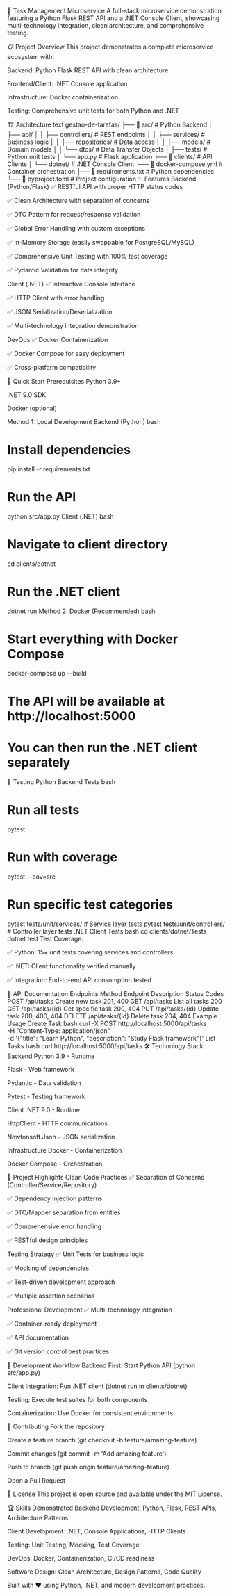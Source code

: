 🚀 Task Management Microservice
A full-stack microservice demonstration featuring a Python Flask REST API and a .NET Console Client, showcasing multi-technology integration, clean architecture, and comprehensive testing.

📋 Project Overview
This project demonstrates a complete microservice ecosystem with:

Backend: Python Flask REST API with clean architecture

Frontend/Client: .NET Console application

Infrastructure: Docker containerization

Testing: Comprehensive unit tests for both Python and .NET

🏗️ Architecture
text
gestao-de-tarefas/
├── 📁 src/                    # Python Backend
│   ├── api/
│   │   ├── controllers/       # REST endpoints
│   │   ├── services/          # Business logic
│   │   ├── repositories/      # Data access
│   │   ├── models/            # Domain models
│   │   └── dtos/              # Data Transfer Objects
│   ├── tests/                 # Python unit tests
│   └── app.py                 # Flask application
├── 📁 clients/                # API Clients
│   └── dotnet/               # .NET Console Client
├── 🐳 docker-compose.yml      # Container orchestration
├── 📝 requirements.txt        # Python dependencies
└── 🧪 pyproject.toml          # Project configuration
✨ Features
Backend (Python/Flask)
✅ RESTful API with proper HTTP status codes

✅ Clean Architecture with separation of concerns

✅ DTO Pattern for request/response validation

✅ Global Error Handling with custom exceptions

✅ In-Memory Storage (easily swappable for PostgreSQL/MySQL)

✅ Comprehensive Unit Testing with 100% test coverage

✅ Pydantic Validation for data integrity

Client (.NET)
✅ Interactive Console Interface

✅ HTTP Client with error handling

✅ JSON Serialization/Deserialization

✅ Multi-technology integration demonstration

DevOps
✅ Docker Containerization

✅ Docker Compose for easy deployment

✅ Cross-platform compatibility

🚀 Quick Start
Prerequisites
Python 3.9+

.NET 9.0 SDK

Docker (optional)

Method 1: Local Development
Backend (Python)
bash
# Install dependencies
pip install -r requirements.txt

# Run the API
python src/app.py
Client (.NET)
bash
# Navigate to client directory
cd clients/dotnet

# Run the .NET client
dotnet run
Method 2: Docker (Recommended)
bash
# Start everything with Docker Compose
docker-compose up --build

# The API will be available at http://localhost:5000
# You can then run the .NET client separately
🧪 Testing
Python Backend Tests
bash
# Run all tests
pytest

# Run with coverage
pytest --cov=src

# Run specific test categories
pytest tests/unit/services/    # Service layer tests
pytest tests/unit/controllers/ # Controller layer tests
.NET Client Tests
bash
cd clients/dotnet/Tests
dotnet test
Test Coverage:

✅ Python: 15+ unit tests covering services and controllers

✅ .NET: Client functionality verified manually

✅ Integration: End-to-end API consumption tested

📡 API Documentation
Endpoints
Method	Endpoint	Description	Status Codes
POST	/api/tasks	Create new task	201, 400
GET	/api/tasks	List all tasks	200
GET	/api/tasks/{id}	Get specific task	200, 404
PUT	/api/tasks/{id}	Update task	200, 400, 404
DELETE	/api/tasks/{id}	Delete task	204, 404
Example Usage
Create Task
bash
curl -X POST http://localhost:5000/api/tasks \
  -H "Content-Type: application/json" \
  -d '{"title": "Learn Python", "description": "Study Flask framework"}'
List Tasks
bash
curl http://localhost:5000/api/tasks
🛠️ Technology Stack
Backend
Python 3.9 - Runtime

Flask - Web framework

Pydantic - Data validation

Pytest - Testing framework

Client
.NET 9.0 - Runtime

HttpClient - HTTP communications

Newtonsoft.Json - JSON serialization

Infrastructure
Docker - Containerization

Docker Compose - Orchestration

🎯 Project Highlights
Clean Code Practices
✅ Separation of Concerns (Controller/Service/Repository)

✅ Dependency Injection patterns

✅ DTO/Mapper separation from entities

✅ Comprehensive error handling

✅ RESTful design principles

Testing Strategy
✅ Unit Tests for business logic

✅ Mocking of dependencies

✅ Test-driven development approach

✅ Multiple assertion scenarios

Professional Development
✅ Multi-technology integration

✅ Container-ready deployment

✅ API documentation

✅ Git version control best practices

🔄 Development Workflow
Backend First: Start Python API (python src/app.py)

Client Integration: Run .NET client (dotnet run in clients/dotnet)

Testing: Execute test suites for both components

Containerization: Use Docker for consistent environments

🤝 Contributing
Fork the repository

Create a feature branch (git checkout -b feature/amazing-feature)

Commit changes (git commit -m 'Add amazing feature')

Push to branch (git push origin feature/amazing-feature)

Open a Pull Request

📝 License
This project is open source and available under the MIT License.

🏆 Skills Demonstrated
Backend Development: Python, Flask, REST APIs, Architecture Patterns

Client Development: .NET, Console Applications, HTTP Clients

Testing: Unit Testing, Mocking, Test Coverage

DevOps: Docker, Containerization, CI/CD readiness

Software Design: Clean Architecture, Design Patterns, Code Quality

Built with ❤️ using Python, .NET, and modern development practices.